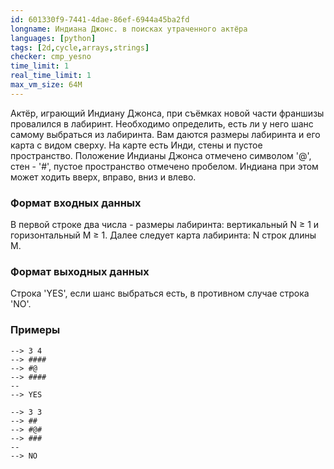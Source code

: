 ```yaml
---
id: 601330f9-7441-4dae-86ef-6944a45ba2fd
longname: Индиана Джонс. в поисках утраченного актёра
languages: [python]
tags: [2d,cycle,arrays,strings]
checker: cmp_yesno
time_limit: 1
real_time_limit: 1
max_vm_size: 64M
---
```



Актёр, играющий Индиану Джонса, при съёмках новой части франшизы провалился в лабиринт. Необходимо определить, есть ли у него шанс самому выбраться из лабиринта.
Вам даются размеры лабиринта и его карта с видом сверху. На карте есть Инди, стены и пустое пространство. Положение Индианы Джонса отмечено символом '@', cтен - '#', пустое пространство отмечено пробелом.
Индиана при этом может ходить вверх, вправо, вниз и влево.


### Формат входных данных

В первой строке два числа - размеры лабиринта: вертикальный N &ge; 1 и горизонтальный M &ge; 1. Далее следует карта лабиринта: N строк длины M.

### Формат выходных данных

Строка 'YES', если шанс выбраться есть, в противном случае строка 'NO'.

### Примеры

```
--> 3 4
--> ####
--> #@  
--> ####
--
--> YES
```

```
--> 3 3
--> ## 
--> #@#
--> ###
--
--> NO
```
